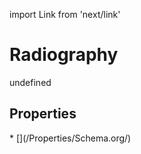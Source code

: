 import Link from 'next/link'
# Radiography

undefined

## Properties

<Grid>
* [](/Properties/Schema.org/)

</Grid>

